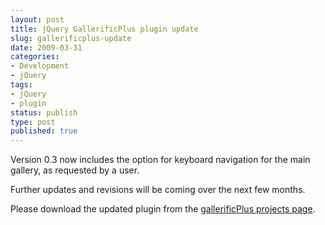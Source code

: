 ```yaml
---
layout: post
title: jQuery GallerificPlus plugin update
slug: gallerificplus-update
date: 2009-03-31
categories:
- Development
- jQuery
tags:
- jQuery
- plugin
status: publish
type: post
published: true
---
```

<p>Version 0.3 now includes the option for keyboard navigation for the main gallery, as requested by a user.</p>
<p>Further updates and revisions will be coming over the next few months.</p>
<p>Please download the updated plugin from the <a title="Gallerific Plus Project Page" href="http://www.mattgifford.co.uk/projects/gallerificplus/">gallerificPlus projects page</a>.</p>
